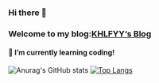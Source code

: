 ### Hi there 👋

### Welcome to my blog:[KHLFYY‘s Blog](https://www.khlfyy.top)

#### 🌱 I’m currently learning coding!

![Anurag's GitHub stats](https://github-readme-stats.vercel.app/api?username=KHLFYY&hide=stars&count_private=true&show_icons=true&theme=radical)
[![Top Langs](https://github-readme-stats.vercel.app/api/top-langs/?username=KHLFYY&layout=compact)](https://github.com/anuraghazra/github-readme-stats)
